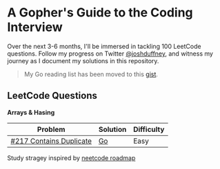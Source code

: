 # A Gopher's Guide to the Coding Interview 

Over the next 3-6 months, I'll be immersed in tackling 100 LeetCode questions. Follow my progress on Twitter [@joshduffney](https://twitter.com/joshduffney), and witness my journey as I document my solutions in this repository.

> My Go reading list has been moved to this [gist](https://gist.github.com/duffney/4d20c10740545808da51707628e1b383#the-go-programming-language).

## LeetCode Questions

**Arrays & Hasing**

| Problem | Solution | Difficulty |
|---| -------- | ---------- |
|[#217 Contains Duplicate](https://leetcode.com/problems/contains-duplicate/)| [Go]()|Easy|


Study stragey inspired by [neetcode roadmap](https://neetcode.io/roadmap)
